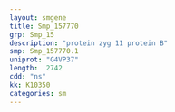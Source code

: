 ```yaml
---
layout: smgene
title: Smp_157770
grp: Smp_15
description: "protein zyg 11 protein B"
smp: Smp_157770.1
uniprot: "G4VP37"
length:  2742
cdd: "ns"
kk: K10350
categories: sm
---
```

